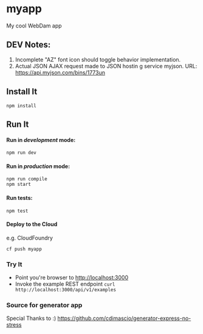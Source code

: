 # myapp
My cool WebDam app

## DEV Notes: 
1. Incomplete "AZ" font icon should toggle behavior implementation. 
2. Actual JSON AJAX request made to JSON hostin g service myjson.
URL: https://api.myjson.com/bins/1773un


## Install It
```
npm install
```

## Run It
#### Run in *development* mode:

```
npm run dev
```

#### Run in *production* mode:

```
npm run compile
npm start
```

#### Run tests:

```
npm test
```

#### Deploy to the Cloud
e.g. CloudFoundry

```
cf push myapp
```

### Try It
* Point you're browser to [http://localhost:3000](http://localhost:3000)
* Invoke the example REST endpoint `curl http://localhost:3000/api/v1/examples`
   


### Source for generator app
Special Thanks to :)
https://github.com/cdimascio/generator-express-no-stress